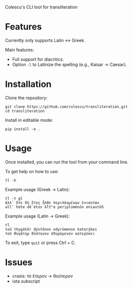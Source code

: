 Colescu's CLI tool for transliteration

# Features

Currently only supports Latin <-> Greek.

Main features:

- Full support for diacritics.
- Option `-l` to Latinize the spelling (e.g., Kaisar -> Caesar).

# Installation

Clone the repository:

```
git clone https://github.com/colescu/transliteration.git
cd transliteration
```

Install in editable mode:

```
pip install -e .
```

# Usage

Once installed, you can run the tool from your command line.

To get help on how to use:

```
tl -h
```

Example usage (Greek -> Latin):

```
tl -t gl
ἀλλ᾽ ὅτε δὴ ἔτος ἦλθε περιπλομένων ἐνιαυτῶν
all᾽ hóte dḕ étos ē̃ltʰe periploménōn eniautō̃n
```

Example usage (Latin -> Greek):

```
tl
toũ thygátēr dýstēnon odyrómenon katerýkei
τοῦ θυγάτηρ δύστηνον ὀδυρόμενον κατερύκει
```

To exit, type `quit` or press Ctrl + C.

# Issues

- crasis: τὸ ἕτερον → θοὔτερον
- iota subscript
